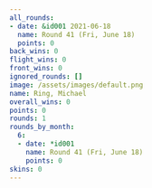 ```yaml
---
all_rounds:
- date: &id001 2021-06-18
  name: Round 41 (Fri, June 18)
  points: 0
back_wins: 0
flight_wins: 0
front_wins: 0
ignored_rounds: []
image: /assets/images/default.png
name: Ring, Michael
overall_wins: 0
points: 0
rounds: 1
rounds_by_month:
  6:
  - date: *id001
    name: Round 41 (Fri, June 18)
    points: 0
skins: 0
---
```

